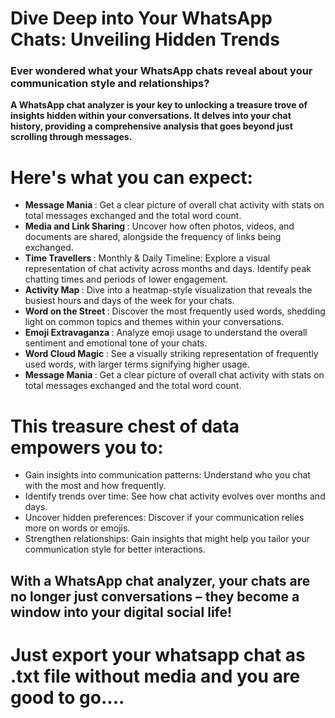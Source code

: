 # Dive Deep into Your WhatsApp Chats: Unveiling Hidden Trends
<h3> Ever wondered what your WhatsApp chats reveal about your communication style and relationships? </h3>

<b>A WhatsApp chat analyzer is your key to unlocking a treasure trove of insights hidden within your conversations. It delves into your chat history, providing a comprehensive analysis that goes beyond just scrolling through messages.</b>

# Here's what you can expect:

<ul>
  <li>
    <b> Message Mania </b>: Get a clear picture of overall chat activity with stats on total messages exchanged and the total word count.
  </li>
  <li>
    <b> Media and Link Sharing </b>: Uncover how often photos, videos, and documents are shared, alongside the frequency of links being exchanged.
  </li>
  <li>
    <b> Time Travellers </b>: Monthly & Daily Timeline: Explore a visual representation of chat activity across months and days. Identify peak chatting times and periods of lower engagement.
  </li>
  <li>
    <b> Activity Map </b>: Dive into a heatmap-style visualization that reveals the busiest hours and days of the week for your chats.
  </li>
  <li>
    <b> Word on the Street </b>: Discover the most frequently used words, shedding light on common topics and themes within your conversations.
  </li>
  <li>
    <b> Emoji Extravaganza </b>: Analyze emoji usage to understand the overall sentiment and emotional tone of your chats.
  </li>
  <li>
    <b> Word Cloud Magic </b>: See a visually striking representation of frequently used words, with larger terms signifying higher usage.
  </li>
  <li>
    <b> Message Mania </b>: Get a clear picture of overall chat activity with stats on total messages exchanged and the total word count.
  </li>
</ul>

# This treasure chest of data empowers you to:

<ul>
  <li>
    Gain insights into communication patterns: Understand who you chat with the most and how frequently.
  </li>
  <li>
    Identify trends over time: See how chat activity evolves over months and days.
  </li>
  <li>
    Uncover hidden preferences: Discover if your communication relies more on words or emojis.
  </li>
  <li>
    Strengthen relationships: Gain insights that might help you tailor your communication style for better interactions.
  </li>
</ul>


<h2> With a WhatsApp chat analyzer, your chats are no longer just conversations – they become a window into your digital social life! </h2>
<h1>Just export your whatsapp chat as .txt file without media and you are good to go....

